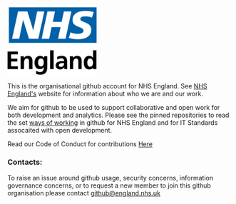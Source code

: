 <img src='assets/NHSEnglandLogoHighRes.jpeg' width='200'>

This is the organisational github account for NHS England. 
See [NHS England's](https://www.england.nhs.uk/) website for 
information about who we are and our work.


We aim for github to be used to support collaborative and open 
work for both development and analytics.  Please see the pinned 
repositories to read the set [ways of working](https://github.com/nhsengland/github-WoW) in github for NHS 
England and for IT Standards assocaited with open development.


Read our Code of Conduct for contributions [Here](https://github.com/nhsengland/.github/blob/main/CODE_OF_CODUCT.md)

### Contacts:
To raise an issue around github usage, security concerns, 
information governance concerns, or to request a new member to 
join this github organisation please contact [github@england.nhs.uk](github@england.nhs.uk)
